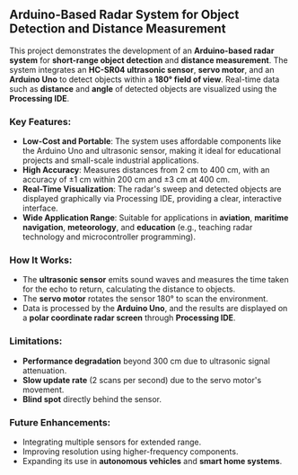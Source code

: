 ## Arduino-Based Radar System for Object Detection and Distance Measurement

This project demonstrates the development of an **Arduino-based radar system** for **short-range object detection** and **distance measurement**. The system integrates an **HC-SR04 ultrasonic sensor**, **servo motor**, and an **Arduino Uno** to detect objects within a **180° field of view**. Real-time data such as **distance** and **angle** of detected objects are visualized using the **Processing IDE**.

### Key Features:

* **Low-Cost and Portable**: The system uses affordable components like the Arduino Uno and ultrasonic sensor, making it ideal for educational projects and small-scale industrial applications.
* **High Accuracy**: Measures distances from 2 cm to 400 cm, with an accuracy of ±1 cm within 200 cm and ±3 cm at 400 cm.
* **Real-Time Visualization**: The radar's sweep and detected objects are displayed graphically via Processing IDE, providing a clear, interactive interface.
* **Wide Application Range**: Suitable for applications in **aviation**, **maritime navigation**, **meteorology**, and **education** (e.g., teaching radar technology and microcontroller programming).

### How It Works:

* The **ultrasonic sensor** emits sound waves and measures the time taken for the echo to return, calculating the distance to objects.
* The **servo motor** rotates the sensor 180° to scan the environment.
* Data is processed by the **Arduino Uno**, and the results are displayed on a **polar coordinate radar screen** through **Processing IDE**.

### Limitations:

* **Performance degradation** beyond 300 cm due to ultrasonic signal attenuation.
* **Slow update rate** (2 scans per second) due to the servo motor's movement.
* **Blind spot** directly behind the sensor.

### Future Enhancements:

* Integrating multiple sensors for extended range.
* Improving resolution using higher-frequency components.
* Expanding its use in **autonomous vehicles** and **smart home systems**.


